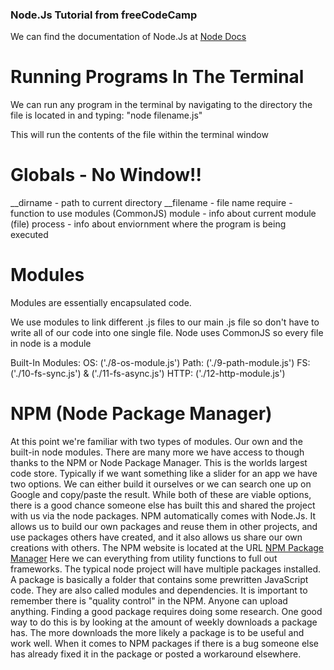 ### Node.Js Tutorial from freeCodeCamp ###
We can find the documentation of Node.Js at [Node Docs]('nodejs.org/docs/latest/api')

# Running Programs In The Terminal
We can run any program in the terminal by navigating to the directory the file is located in and typing:
    "node filename.js"

This will run the contents of the file within the terminal window

# Globals - No Window!!

__dirname   - path to current directory
__filename  - file name
require     - function to use modules (CommonJS)
module      - info about current module (file)
process     - info about enviornment where the program is being executed

# Modules

Modules are essentially encapsulated code.

We use modules to link different .js files to our main .js file so don't have to write all of our code into one single file.
Node uses CommonJS so every file in node is a module

Built-In Modules:
    OS: ('./8-os-module.js')
    Path: ('./9-path-module.js')
    FS: ('./10-fs-sync.js') & ('./11-fs-async.js')
    HTTP: ('./12-http-module.js')

# NPM (Node Package Manager)

At this point we're familiar with two types of modules. Our own and the built-in node modules. There are many more we have access
to though thanks to the NPM or Node Package Manager. This is the worlds largest code store. Typically if we want something like a 
slider for an app we have two options. We can either build it ourselves or we can search one up on Google and copy/paste the result.
While both of these are viable options, there is a good chance someone else has built this and shared the project with us via the 
node packages. NPM automatically comes with Node.Js. It allows us to build our own packages and reuse them in other projects, and 
use packages others have created, and it also allows us share our own creations with others. The NPM website is located at the URL
    [NPM Package Manager]('npmjs.com') 
Here we can everything from utility functions to full out frameworks. The typical node project will have multiple packages installed.
A package is basically a folder that contains some prewritten JavaScript code. They are also called modules and dependencies. It is 
important to remember there is "quality control" in the NPM. Anyone can upload anything. Finding a good package requires doing some 
research. One good way to do this is by looking at the amount of weekly downloads a package has. The more downloads the more likely
a package is to be useful and work well. When it comes to NPM packages if there is a bug someone else has already fixed it in the 
package or posted a workaround elsewhere.